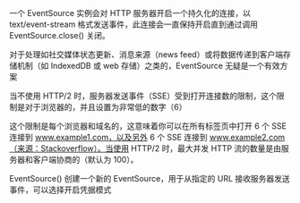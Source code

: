 
一个 EventSource 实例会对 HTTP 服务器开启一个持久化的连接，以 text/event-stream 格式发送事件，此连接会一直保持开启直到通过调用 EventSource.close() 关闭。

对于处理如社交媒体状态更新、消息来源（news feed）或将数据传递到客户端存储机制（如 IndexedDB 或 web 存储）之类的，EventSource 无疑是一个有效方案

当不使用 HTTP/2 时，服务器发送事件（SSE）受到打开连接数的限制，这个限制是对于浏览器的，并且设置为非常低的数字（6）

这个限制是每个浏览器和域名的，这意味着你可以在所有标签页中打开 6 个 SSE 连接到 www.example1.com，以及另外 6 个 SSE 连接到 www.example2.com（来源：Stackoverflow）。当使用 HTTP/2 时，最大并发 HTTP 流的数量是由服务器和客户端协商的（默认为 100）。

EventSource()
创建一个新的 EventSource，用于从指定的 URL 接收服务器发送事件，可以选择开启凭据模式
